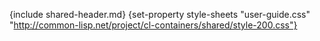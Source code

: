 {include shared-header.md}
{set-property style-sheets "user-guide.css"  "http://common-lisp.net/project/cl-containers/shared/style-200.css"}
